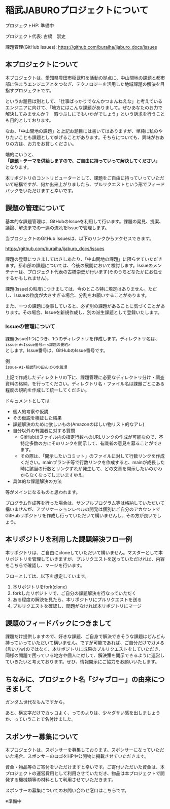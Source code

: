 # 稲武JABUROプロジェクトについて

プロジェクトHP: 準備中

プロジェクト代表: 古橋　崇史

課題管理(GitHub Issues): <https://github.com/buraiha/ijaburo_docs/issues>

## 本プロジェクトについて

本プロジェクトは、愛知県豊田市稲武町を活動の拠点に、中山間地の課題と都市部に住まうエンジニアとをつなぎ、テクノロジーを活用した地域課題の解決を目指すプロジェクトです。

というお題目は別として、「仕事ばっかりでなんかつまんねえな」と考えているエンジニアに向けて、「地方にはこんな課題がありまして。ぜひあなたのお力で解決してみませんか？　暇つぶしにでもいかがでしょう」という訴求を行うことも目的としております。

なお、「中山間地の課題」と上記お題目には書いてはありますが、単純に私のやりたいことも課題として挙げることがあります。そちらについても、興味がおありの方は、お力をお貸しください。

端的にいうと、  
**「課題・テーマを供給しますので、ご自由に持っていって解決してください」**  
となります。

本リポジトリのコントリビューターとして、課題をご自由に持っていっていただいて結構ですが、何か出来上がりましたら、プルリクエストという形でフィードバックをいただけますと幸いです。

## 課題の管理について

基本的な課題管理は、GitHubのIssueを利用して行います。課題の発見、提案、議論、解決までの一連の流れをIssueで管理します。

当プロジェクトのGitHub Issuesは、以下のリンクからアクセスできます。

<https://github.com/buraiha/ijaburo_docs/issues>

課題の登録につきましてはさしあたり、「中山間地の課題」に限らせていただきます。都市部の課題については、今後の展開において検討します。Issueのメンテナーは、プロジェクト代表の古橋崇史が行います(そのうちどなたかにお任せするかもしれません)。

課題(Issue)の粒度につきましては、今のところ特に規定はありません。ただし、Issueの粒度が大きすぎる場合、分割をお願いすることがあります。

また、一つの課題に従事していると、必ず別の課題があることに気づくことがあります。その場合、Issueを新規作成し、別の派生課題として登録いたします。

### Issueの管理について

課題(Issue)1つにつき、1つのディレクトリを作成します。ディレクトリ名は、  
`issue-#<Issue番号>-<課題の要約>`  
とします。Issue番号は、GitHubのIssue番号です。

例  
`issue-#1-稲武町の田んぼの水管理`

上記で作成したディレクトリの下に、課題管理に必要なディレクトリ分け・調査資料の格納、を行ってください。ディレクトリ名・ファイル名は課題ごとにある程度の規約を作成して統一してください。

ドキュメントとしては

- 個人的考察や仮説
- その仮説を検証した結果
- 課題解決のために欲しいもの(Amazonのほしい物リスト的なアレ)
- 自分以外の有識者に対する質問
  - GitHubはファイル内の指定行数へのURLリンクの作成が可能なので、不特定多数の方にそのリンクを開示して、有識者の意見を募ることができます。
  - その際は、「開示したいコミット」のファイルに対して行数リンクを作成ください。mainブランチ等で行数リンクを作成すると、mainが成長した時に該当の行数とリンクずれが発生して、どの文章を開示したいのかわからなくなってしまいますゆえ。
- 具体的な課題解決の方法

等がメインになるものと思われます。

プログラム作成等を行った場合は、サンプルプログラム等は格納していただいて構いませんが、アプリケーションレベルの開発は個別にご自分のアカウントでGitHubリポジトリを作成し行っていただいて構いませんし、その方が良いでしょう。

## 本リポジトリを利用した課題解決フロー例

本リポジトリは、ご自由にcloneしていただいて構いません。マスターとして本リポジトリを管理していきますが、プルリクエストを送っていただければ、内容をこちらで確認し、マージを行います。

フローとしては、以下を想定しています。

1. 本リポジトリをfork(clone)
2. forkしたリポジトリで、ご自分の課題解決を行なっていただく
3. ある程度の解決を見たら、本リポジトリにプルリクエストを送る
4. プルリクエストを確認し、問題がなければ本リポジトリにマージ

## 課題のフィードバックにつきまして

課題だけ提供しますので、好きな課題、ご自身で解決できそうな課題はどんどん持っていっていただいて構いません。ですが可能であれば、ご自分だけでガメる(言い方w)のではなく、本リポジトリに成果のプルリクエストをしていただき、同様の問題で困っている地方や個人に対して、解決策を開示できるように運営していきたいと考えております。ぜひ、情報開示にご協力をお願いいたします。

## ちなみに、プロジェクト名「ジャブロー」の由来につきまして

ガンダム世代なもんですから。

あと、横文字だけでカッコよく、ってのよりは、少々ダサい感を出しましょうか、っていうことで名付けました。

## スポンサー募集について

本プロジェクトは、スポンサーを募集しております。スポンサーになっていただいた場合、スポンサーのロゴをHPや公開物に掲載させていただきます。

資金・物品等のご寄付をいただけますと幸いです。ご寄付いただいた資金は、本プロジェクトの運営費用として利用させていただき、物品は本プロジェクトで開発する機械類等の材料として利用させていただきます。

スポンサーの募集についてのお問い合わせ窓口はこちらです。

※準備中
